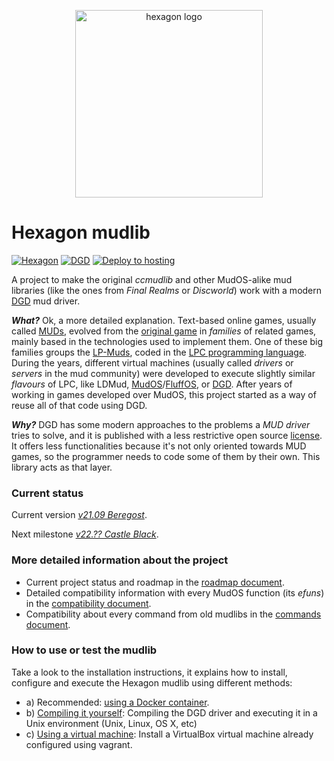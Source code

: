 <p align="center">
  <img width="300" alt="hexagon logo" src="/assets/hexagon_logo.png">
</p>

Hexagon mudlib
==============

[![Hexagon](https://img.shields.io/badge/Hexagon-v21.09%20Beregost-yellow)](https://github.com/maldorne/hexagon)
[![DGD](https://img.shields.io/badge/DGD-1.6.20-green.svg)](https://github.com/dworkin/dgd)
[![Deploy to hosting](https://github.com/maldorne/hexagon/workflows/Deploy%20to%20hosting/badge.svg)](https://github.com/maldorne/hexagon/actions)

A project to make the original _ccmudlib_ and other MudOS-alike mud libraries (like the ones from _Final
Realms_ or _Discworld_) work with a modern [DGD](https://github.com/dworkin/dgd) mud driver.

**_What?_** Ok, a more detailed explanation. Text-based online games, usually called [MUDs](https://en.wikipedia.org/wiki/MUD), evolved from the [original game](https://en.wikipedia.org/wiki/MUD1) in _families_ of related games, mainly based in the technologies used to implement them. One of these big families groups the [LP-Muds](https://en.wikipedia.org/wiki/LPMud), coded in the [LPC programming language](https://en.wikipedia.org/wiki/LPC_(programming_language)). During the years, different virtual machines (usually called _drivers_ or _servers_ in the mud community) were developed to execute slightly similar _flavours_ of LPC, like LDMud, [MudOS](https://en.wikipedia.org/wiki/MudOS)/[FluffOS](https://en.wikipedia.org/wiki/FluffOS), or [DGD](https://en.wikipedia.org/wiki/Dworkin%27s_Game_Driver). After years of working in games developed over MudOS, this project started as a way of reuse all of that code using DGD.

**_Why?_** DGD has some modern approaches to the problems a _MUD driver_ tries to solve, and it is published with a less restrictive open source [license](https://github.com/dworkin/dgd/blob/master/LICENSE). It offers less functionalities because it's not only oriented towards MUD games, so the programmer needs to code some of them by their own. This library acts as that layer.

### Current status

Current version *[v21.09 Beregost](https://github.com/maldorne/hexagon/releases/tag/21.09)*.

Next milestone *[v22.?? Castle Black](docs/roadmap.md#current-milestone-v22-castle-black)*.

### More detailed information about the project
* Current project status and roadmap in the [roadmap document](docs/roadmap.md).
* Detailed compatibility information with every MudOS function (its _efuns_) in the [compatibility document](docs/compatibility.md).
* Compatibility about every command from old mudlibs in the [commands document](docs/commands.md).

### How to use or test the mudlib

Take a look to the installation instructions, it explains how to install, configure and execute 
the Hexagon mudlib using different methods:
* a) Recommended: [using a Docker container](/docs/install/docker/readme.md).
* b) [Compiling it yourself](/docs/install/compile/readme.md): Compiling the DGD driver and
  executing it in a Unix environment (Unix, Linux, OS X, etc)
* c) [Using a virtual machine](/docs/install/vm/readme.md): Install a VirtualBox
  virtual machine already configured using vagrant.


